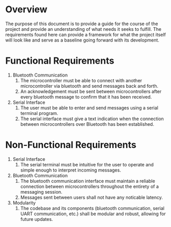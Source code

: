 # Overview

The purpose of this document is to provide a guide for the course of the project and provide an understanding of 
what needs it seeks to fulfill. The requirements found here can provide a framework for what the project itself will 
look like and serve as a baseline going forward with its development. 

# Functional Requirements

1. Bluetooth Communication
    1. The microcontroller must be able to connect with another microcontroller via bluetooth and send messages
       back and forth.
    2. An acknowledgement must be sent between microcontrollers after every bluetooth message to confirm that it has
       been received.
2. Serial Interface
    1. The user must be able to enter and send messages using a serial terminal program.
    2. The serial interface must give a text indication when the connection between microcontrollers over Bluetooth
       has been established.

# Non-Functional Requirements

1. Serial Interface
    1. The serial terminal must be intuitive for the user to operate and simple enough to interpret incoming messages.
2. Bluetooth Communication
    1. The bluetooth communication interface must maintain a reliable connection between microcontrollers throughout the
       entirety of a messaging session.
    2. Messages sent between users shall not have any noticable latency.
3. Modularity
    1. The codebase and its components (bluetooth communication, serial UART communication, etc.) shall be modular and 
       robust, allowing for future updates.
